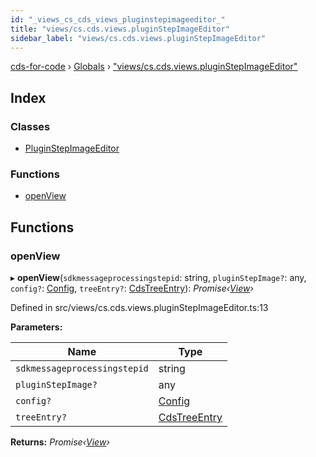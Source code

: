 ```yaml
---
id: "_views_cs_cds_views_pluginstepimageeditor_"
title: "views/cs.cds.views.pluginStepImageEditor"
sidebar_label: "views/cs.cds.views.pluginStepImageEditor"
---
```


[cds-for-code](../index.md) › [Globals](../globals.md) › ["views/cs.cds.views.pluginStepImageEditor"](_views_cs_cds_views_pluginstepimageeditor_.md)

## Index

### Classes

* [PluginStepImageEditor](../classes/_views_cs_cds_views_pluginstepimageeditor_.pluginstepimageeditor.md)

### Functions

* [openView](_views_cs_cds_views_pluginstepimageeditor_.md#openview)

## Functions

###  openView

▸ **openView**(`sdkmessageprocessingstepid`: string, `pluginStepImage?`: any, `config?`: [Config](../interfaces/_api_cds_webapi_cdswebapi_.cdswebapi.config.md), `treeEntry?`: [CdsTreeEntry](../classes/_views_cs_cds_viewcontainers_cdsexplorer_.cdstreeentry.md)): *Promise‹[View](../classes/_core_webui_view_.view.md)›*

Defined in src/views/cs.cds.views.pluginStepImageEditor.ts:13

**Parameters:**

Name | Type |
------ | ------ |
`sdkmessageprocessingstepid` | string |
`pluginStepImage?` | any |
`config?` | [Config](../interfaces/_api_cds_webapi_cdswebapi_.cdswebapi.config.md) |
`treeEntry?` | [CdsTreeEntry](../classes/_views_cs_cds_viewcontainers_cdsexplorer_.cdstreeentry.md) |

**Returns:** *Promise‹[View](../classes/_core_webui_view_.view.md)›*
